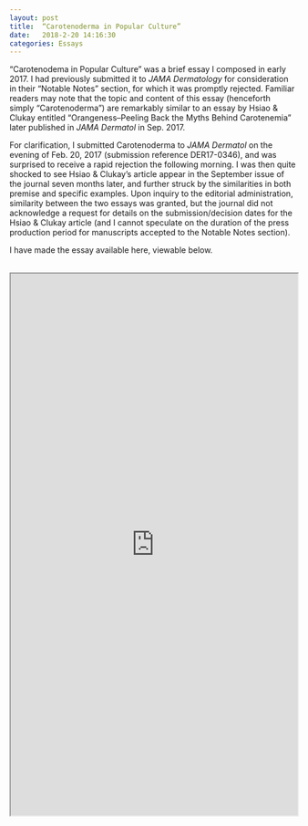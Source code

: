 ```yaml
---
layout: post
title:  “Carotenoderma in Popular Culture”
date:   2018-2-20 14:16:30
categories: Essays
---
```


“Carotenodema in Popular Culture” was a brief essay I composed in early 2017. I had previously submitted it to <i>JAMA Dermatology</i> for consideration in their “Notable Notes” section, for which it was promptly rejected. Familiar readers may note that the topic and content of this essay (henceforth simply “Carotenoderma”) are remarkably similar to an essay by Hsiao & Clukay entitled “Orangeness–Peeling Back the Myths Behind Carotenemia” later published in <i>JAMA Dermatol</i> in Sep. 2017.

For clarification, I submitted Carotenoderma to <i>JAMA Dermatol</i> on the evening of Feb. 20, 2017 (submission reference DER17-0346), and was surprised to receive a rapid rejection the following morning. I was then quite shocked to see Hsiao & Clukay’s article appear in the September issue of the journal seven months later, and further struck by the similarities in both premise and specific examples. Upon inquiry to the editorial administration, similarity between the two essays was granted, but the journal did not acknowledge a request for details on the submission/decision dates for the Hsiao & Clukay article (and I cannot speculate on the duration of the press production period for manuscripts accepted to the Notable Notes section). 

I have made the essay available here, viewable below.
  <br><br>
<iframe src="https://drive.google.com/file/d/1e9NRqkblnlIfO_ro2khlV0i0_CMH_Y0f/preview" width="100%" height="950"></iframe>
